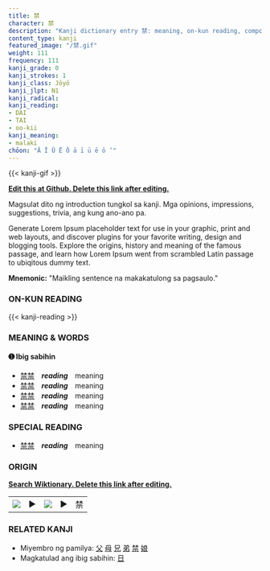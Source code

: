 ```yaml
---
title: 禁
character: 禁
description: "Kanji dictionary entry 禁: meaning, on-kun reading, compounds, origin, related kanji"
content_type: kanji
featured_image: "/禁.gif"
weight: 111
frequency: 111
kanji_grade: 0
kanji_strokes: 1
kanji_class: Jōyō
kanji_jlpt: N1
kanji_radical: 
kanji_reading: 
- DAI
- TAI
- oo-kii
kanji_meaning:
- malaki
chōon: "Ā Ī Ū Ē Ō ā ī ū ē ō ’"
---
```

[//]: # (Don't edit the line below. Kanji animated GIF code is automatically generated.)
{{< kanji-gif >}}

[//]: # (Edit below this line.)

**[Edit this at Github. Delete this link after editing.](https://github.com/tim0g/tim/tree/main/content/kanji/禁/index.md)**

Magsulat dito ng introduction tungkol sa kanji. Mga opinions, impressions, suggestions, trivia, ang kung ano-ano pa.

Generate Lorem Ipsum placeholder text for use in your graphic, print and web layouts, and discover plugins for your favorite writing, design and blogging tools. Explore the origins, history and meaning of the famous passage, and learn how Lorem Ipsum went from scrambled Latin passage to ubiqitous dummy text.
 
**Mnemonic:** "Maikling sentence na makakatulong sa pagsaulo."

### ON-KUN READING

[//]: # (Don't edit the line below. ON-KUN READING code is automatically generated.)
{{< kanji-reading >}}

### MEANING & WORDS

#### ➊ **Ibig sabihin**
  - [禁](../禁)[禁](../禁)　***reading***　meaning
  - [禁](../禁)[禁](../禁)　***reading***　meaning
  - [禁](../禁)[禁](../禁)　***reading***　meaning
  - [禁](../禁)[禁](../禁)　***reading***　meaning

### SPECIAL READING
  - [禁](../禁)[禁](../禁)　***reading***　meaning

### ORIGIN

**[Search Wiktionary. Delete this link after editing.](https://wiktionary.org/wiki/禁)**
<table class="kanji-table"><tr><td>
<img src="60px-禁-bronze.svg.png">
</td><td>▶</td><td>
<img src="60px-禁-oracle.svg.png">
</td><td>▶</td>
<td class="kanji-origin">禁</td>
</tr></table>

### RELATED KANJI
- Miyembro ng pamilya: [父](../父) [母](../母) [兄](../兄) [弟](../弟) [禁](../禁) [娘](../娘)
- Magkatulad ang ibig sabihin: [日](../日)

